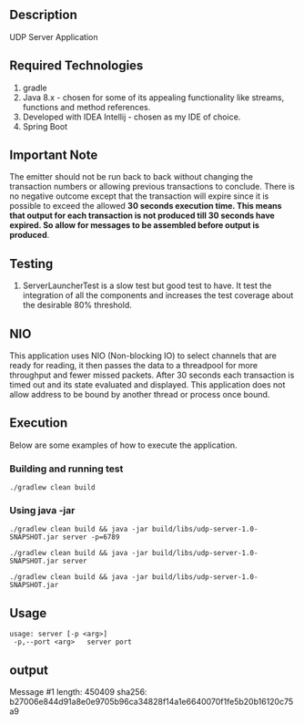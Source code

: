 ## Description

UDP Server Application

## Required Technologies
1. gradle
2. Java 8.x - chosen for some of its appealing functionality like streams, functions and method references.
3. Developed with IDEA Intellij - chosen as my IDE of choice.
4. Spring Boot

## Important Note

The emitter should not be run back to back without changing the transaction numbers or allowing previous transactions to
conclude. There is no negative outcome except that the transaction will expire since it is possible to exceed the allowed
**30 seconds execution time. This means that output for each transaction is not produced till 30 seconds have
expired. So allow for messages to be assembled before output is produced**.


## Testing

1. ServerLauncherTest is a slow test but good test to have. It test the integration of all the components
and increases the test coverage about the desirable 80% threshold.

## NIO

This application uses NIO (Non-blocking IO) to select channels that are ready for reading, it then passes the data to a threadpool for more
throughput and fewer missed packets. After 30 seconds each transaction is timed out and its state evaluated and displayed.
This application does not allow address to be bound by another thread or process once bound.

## Execution
Below are some examples of how to execute the application.

### Building and running test

```
./gradlew clean build
```

### Using java -jar

```
./gradlew clean build && java -jar build/libs/udp-server-1.0-SNAPSHOT.jar server -p=6789

```


```
./gradlew clean build && java -jar build/libs/udp-server-1.0-SNAPSHOT.jar server
```

```
./gradlew clean build && java -jar build/libs/udp-server-1.0-SNAPSHOT.jar
```

## Usage
```
usage: server [-p <arg>]
 -p,--port <arg>   server port

```

## output
Message #1 length: 450409 sha256: b27006e844d91a8e0e9705b96ca34828f14a1e6640070f1fe5b20b16120c75a9